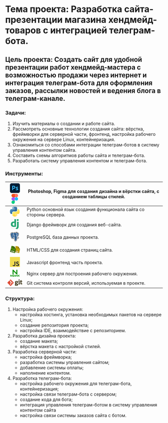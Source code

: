
# Тема проекта: Разработка сайта-презентации магазина хендмейд-товаров с интеграцией телеграм-бота.


## Цель проекта: Создать сайт для удобной презентации работ хендмейд-мастера с возможностью продажи через интернет и интеграция телеграм-бота для оформления заказов, рассылки новостей и ведения блога в телеграм-канале.


### Задачи:
1. Изучить материалы о создании и работе сайта.
2. Рассмотреть основные технологии создания сайта: вёрстка, фреймворки для серверной части, фронтенд, настройка рабочего окружения на сервере Linux, контейнеризация.
3. Ознакомиться со способами интеграции телеграм-ботов в систему управления контентом сайта.
4. Составить схемы алгоритмов работы сайта и телеграм-бота.
5. Разработать систему управления контентом и телеграм-бота.

### Инструменты:

![](pcs/Adobe_Photoshop_CC_icon.png) ![](pcs/1667px-Figma-logo.png)| Photoshop, Figma для создания дизайна и вёрстки сайта, с созданием таблицы стилей.
:--:|--
![](pcs/Python.png)| Python основной язык создания функционала сайта со стороны сервера.
![](pcs/dj.png)| Django фреймворк для создания веб-сайта.
![](pcs/postgres.png)| PostgreSQL база данных проекта.
![](pcs/html.png)| HTML/CSS для создания страниц сайта.
![](pcs/js.png)| Javascript фронтенд часть проекта.
![](pcs/nginx.png)|  Nginx сервер для построения рабочего окружения.
![](pcs/git.png)| Git система контроля версий, используемая в проекте.

### Структура:
1. Настройка рабочего окружения:
    * настройка хостинга, установка необходимых пакетов на сервере Linux;
    * создание репозитория проекта;
    * настройка IDE, взаимодействие с репозиторием.
2. Разработка дизайна проекта:
    * создание макета;
    * вёрстка макета с настройкой стилей.
3. Разработка серверной части:
    * настройка фреймворка;
    * разработка системы управления сайтом;
    * добавление системы оплаты;
    * наполнение контентом.
4. Разработка телеграм-бота:
    * настройка рабочего окружения для телеграм-бота, контейнеризация;
    * настройка связи телеграм-бота с сервером;
    * создание кода для  бота;
    * интеграция управления телеграм-ботом в систему управления контентом сайта
    * настройка связи системы заказов сайта с ботом.
